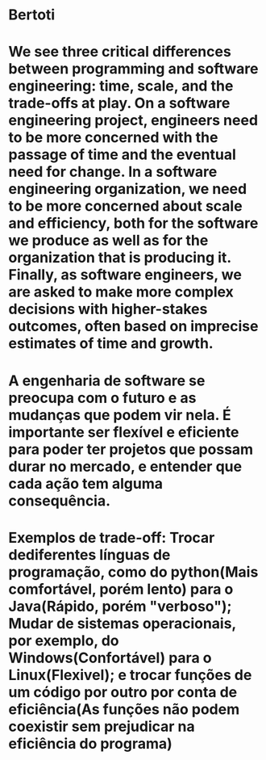 # Bertoti
# We see three critical differences between programming and software engineering: time, scale, and the trade-offs at play. On a software engineering project, engineers need to be more concerned with the passage of time and the eventual need for change. In a software engineering organization, we need to be more concerned about scale and efficiency, both for the software we produce as well as for the organization that is producing it. Finally, as software engineers, we are asked to make more complex decisions with higher-stakes outcomes, often based on imprecise estimates of time and growth.

# A engenharia de software se preocupa com o futuro e as mudanças que podem vir nela. É importante ser flexível e eficiente para poder ter projetos que possam durar no mercado, e entender que cada ação tem alguma consequência.

# Exemplos de trade-off: Trocar dediferentes línguas de programação, como do python(Mais comfortável, porém lento) para o Java(Rápido, porém "verboso"); Mudar de sistemas operacionais, por exemplo, do Windows(Confortável) para o Linux(Flexivel); e trocar funções de um código por outro por conta de eficiência(As funções não podem coexistir sem prejudicar na eficiência do programa)